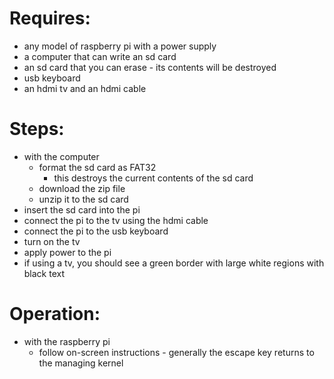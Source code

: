 # Requires:
* any model of raspberry pi with a power supply
* a computer that can write an sd card
* an sd card that you can erase - its contents will be destroyed
* usb keyboard
* an hdmi tv and an hdmi cable

# Steps:
* with the computer
    * format the sd card as FAT32
        * this destroys the current contents of the sd card
    * download the zip file
    * unzip it to the sd card
* insert the sd card into the pi
* connect the pi to the tv using the hdmi cable
* connect the pi to the usb keyboard
* turn on the tv
* apply power to the pi
* if using a tv, you should see a green border with large white regions with black text

# Operation:
* with the raspberry pi
    * follow on-screen instructions - generally the escape key returns to the managing kernel
